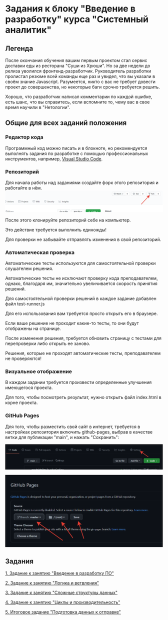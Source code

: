 # Задания к блоку "Введение в разработку" курса "Системный аналитик"
## Легенда
После окончания обучения вашим первым проектом стал сервис доставки еды из ресторана 
"Суши из Хрюши". Но за две недели до релиза уволился фронтенд-разработчик. 
Руководитель разработки пролистал резюме всей команды еще раз и увидел, что вы 
указали в своём знание Javascript. Разумеется, никто с вас не требует довести проект
до совершенства, но некоторые баги срочно требуется решить. 

Хорошо, что разработчик написал комментарии по каждой ошибке, есть шанс, что
вы справитесь, если вспомните то, чему вас в свое время научили в "Нетологии".

## Общие для всех заданий положения
### Редактор кода
Программный код можно писать и в блокноте, но рекомендуется выполнять задания по 
разработке с  помощью профессиональных инструментов, например, 
[Visual Studio Code](https://code.visualstudio.com/).

### Репозиторий
Для начала работы над заданиями создайте форк этого репозитория и работайте в нём.
![](readme-img/repo-fork.png)

После этого клонируйте репозиторий себе на компьютер.

Это действие требуется выполнить единожды!

Для проверки не забывайте отправлять изменения в свой репозиторий.

### Автоматическая проверка
Автоматические тесты используются для самостоятельной проверки слушателем решения.

Автоматические тесты не исключают проверку кода преподавателем, однако, благодаря 
им, значительно увеличивается скорость принятия решений.

Для самостоятельной проверки решений в каждое задание добавлен файл test-runner.js

Для его использования вам требуется просто открыть его в браузере.

Если ваше решение не проходит какие-то тесты, то они будут отображены на странице.

После изменения решения, требуется обновить страницу с тестами для перепроверки 
либо открыть ее заново.

Решения, которые не проходят автоматические тесты, преподавателем не проверяются!

### Визуальное отображение
В каждом задании требуется произвести определенные улучшения имеющегося проекта.

Для того, чтобы посмотреть результат, нужно открыть файл index.html в корне 
проекта.

### GitHub Pages
Для того, чтобы разместить свой сайт в интернет, требуется в настройках репозитория 
включить github-pages, выбрав в качестве ветки для публикации "main", и нажать 
"Сохранить":

![](readme-img/repo-settings.png)

![](readme-img/repo-github-pages.png)

## Задания
[1. Задание к занятию "Введение в разработку ПО"](task_1/readme.md)

[2. Задание к занятию "Логика и ветвления"](task_2/readme.md)

[3. Задание к занятию "Сложные структуры данных"](task_3/readme.md)

[4. Задание к занятию "Циклы и производительность"](task_4/readme.md)

[5. Итоговое задание "Подготовка данных к отправке"](task_final/readme.md)
